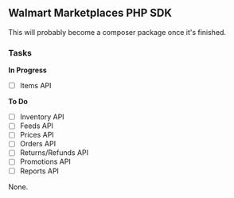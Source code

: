 ## Walmart Marketplaces PHP SDK

This will probably become a composer package once it's finished.

### Tasks

**In Progress**

 - [ ] Items API

**To Do**

 - [ ] Inventory API
 - [ ] Feeds API
 - [ ] Prices API
 - [ ] Orders API
 - [ ] Returns/Refunds API
 - [ ] Promotions API
 - [ ] Reports API

None.
